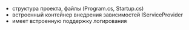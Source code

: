 - структура проекта, файлы (Program.cs, Startup.cs)
- встроенный контейнер внедрения зависимостей IServiceProvider
- имеет встроенную поддержку логирования
